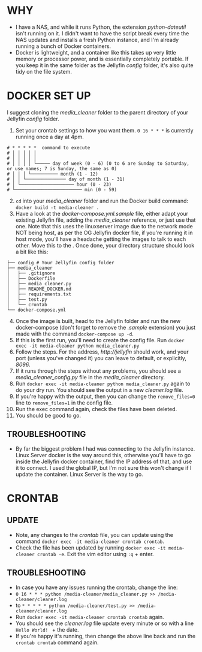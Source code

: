 # WHY

- I have a NAS, and while it runs Python, the extension *python-dateutil* isn't running on it. I didn't want to have the script break every time the NAS updates and installs a fresh Python instance, and I'm already running a bunch of Docker containers. 
- Docker is lightweight, and a container like this takes up very little memory or processor power, and is essentially completely portable. If you keep it in the same folder as the Jellyfin *config* folder, it's also quite tidy on the file system. 

# DOCKER SET UP

I suggest cloning the *media_cleaner* folder to the parent directory of your Jellyfin *config* folder. 

1. Set your crontab settings to how you want them. `0 16 * * *` is currently running once a day at 4pm. 
```
# * * * * *  command to execute
# │ │ │ │ │
# │ │ │ │ │
# │ │ │ │ └───── day of week (0 - 6) (0 to 6 are Sunday to Saturday, or use names; 7 is Sunday, the same as 0)
# │ │ │ └────────── month (1 - 12)
# │ │ └─────────────── day of month (1 - 31)
# │ └──────────────────── hour (0 - 23)
# └───────────────────────── min (0 - 59)
```
2. `cd` into your *media_cleaner* folder and run the Docker build command: `docker build -t media-cleaner .`
3. Have a look at the *docker-compose.yml.sample* file, either adapt your existing Jellyfin file, adding the *media_cleaner* reference, or just use that one. Note that this uses the linuxserver image due to the network mode NOT being host, as per the OG Jellyfin docker file, if you're running it in host mode, you'll have a headache getting the images to talk to each other. Move this to the . Once done, your directory structure should look a bit like this:
```
├── config # Your Jellyfin config folder
├── media_cleaner
│   ├── .gitignore
│   ├── Dockerfile
│   ├── media_cleaner.py
│   ├── README_DOCKER.md
│   ├── requirements.txt
│   ├── test.py
│   └── crontab
└── docker-compose.yml
```
4. Once the image is built, head to the Jellyfin folder and run the new docker-compose (don't forget to remove the *.sample* extension) you just made with the command `docker-compose up -d`. 
5. If this is the first run, you'll need to create the config file. Run `docker exec -it media-cleaner python media_cleaner.py` 
6. Follow the steps. For the address, *http://jellyfin* should work, and your port (unless you've changed it) you can leave to default, or explicitly, *8096*. 
7. If it runs through the steps without any problems, you should see a *media_cleaner_config.py* file in the *media_cleaner* directory. 
8. Run `docker exec -it media-cleaner python media_cleaner.py` again to do your dry run. You should see the output in a new *cleaner.log* file.
9. If you're happy with the output, then you can change the `remove_files=0` line to `remove_files=1` in the config file. 
10. Run the exec command again, check the files have been deleted. 
11. You should be good to go. 

## TROUBLESHOOTING

- By far the biggest problem I had was connecting to the Jellyfin instance. Linux Server docker is the way around this, otherwise you'll have to go inside the Jellyfin docker container, find the IP address of that, and use it to connect. I used the global IP, but I'm not sure this won't change if I update the container. Linux Server is the way to go. 

# CRONTAB

## UPDATE

- Note, any changes to the *crontab* file, you can update using the command `docker exec -it media-cleaner crontab crontab`. 
- Check the file has been updated by running `docker exec -it media-cleaner crontab -e`. Exit the vim editor using `:q` + enter. 

## TROUBLESHOOTING

- In case you have any issues running the crontab, change the line:
- `0 16 * * * python /media-cleaner/media_cleaner.py >> /media-cleaner/cleaner.log`
- to `* * * * * python /media-cleaner/test.py >> /media-cleaner/cleaner.log`
- Run `docker exec -it media-cleaner crontab crontab` again. 
- You should see the *cleaner.log* file update every minute or so with a line `Hello World! ` + the date. 
- If you're happy it's running, then change the above line back and run the `crontab crontab` command again. 
